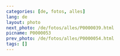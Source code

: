 ```yaml
---
categories: [de, fotos, alles]
lang: de
layout: photo
next_photo: /de/fotos/alles/P0000039.html
picname: P0000053
prev_photo: /de/fotos/alles/P0000054.html
tags: []
---
```

